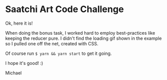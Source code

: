 # Saatchi Art Code Challenge

Ok, here it is!

When doing the bonus task, I worked hard to employ best-practices like keeping the reducer pure.
I didn't find the loading gif shown in the example so I pulled one off the net, created with CSS.

Of course run `$ yarn && yarn start` to get it going.

I hope it's good! :)

Michael
